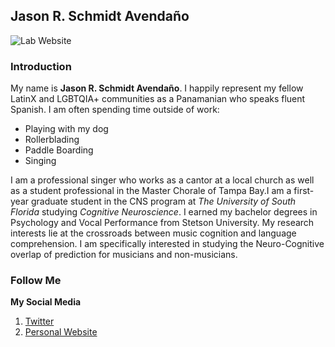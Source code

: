 ## Jason R. Schmidt Avendaño
![Lab Website](https://cdn.aarp.net/content/dam/aarp/travel/tips/2020/12/1140-las-vegas-sign.jpg)

### Introduction
My name is **Jason R. Schmidt Avendaño**. I happily represent my fellow LatinX and LGBTQIA+ communities as a Panamanian who speaks fluent Spanish. I am often spending time outside of work: 
  * Playing with my dog
  * Rollerblading
  * Paddle Boarding
  * Singing

I am a professional singer who works as a cantor at a local church as well as a student professional in the Master Chorale of Tampa Bay.I am a first-year graduate student in the CNS program at *The University of South Florida* studying *Cognitive Neuroscience*. I earned my bachelor degrees in Psychology and Vocal Performance from Stetson University. My research interests lie at the crossroads between music cognition and language comprehension. I am specifically interested in studying the Neuro-Cognitive overlap of prediction for musicians and non-musicians.

### Follow Me
**My Social Media** 
1. [Twitter](https://twitter.com/_jasonschmidt)
2. [Personal Website](https://jasonschmidt6.wixsite.com/jason)
